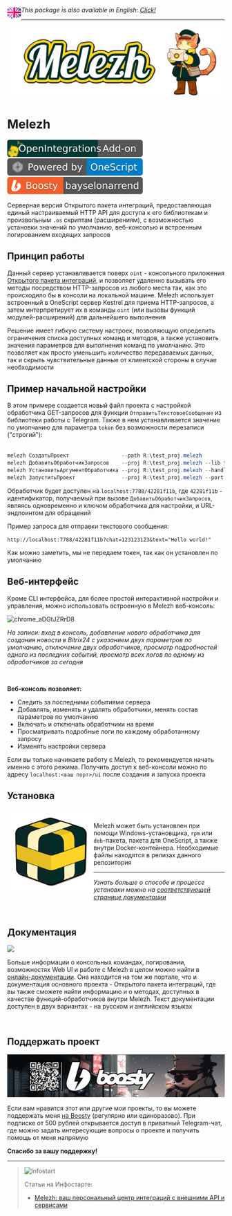 <img src="media/eng.png?1" align="left" width="32"> *This package is also available in English: [Click!](https://github.com/Bayselonarrend/Melezh/blob/master/README_ENG.md)*

 <hr>

![image](/media/cover_s.png)



# Melezh

[![OpenIntegrations](media/addon.svg)](https://github.com/Bayselonarrend/OpenIntegrations)
[![OneScript](media/oscript.svg)](https://github.com/EvilBeaver/OneScript) 
[![OneScript](media/boosty.svg)](https://boosty.to/bayselonarrend)


Серверная версия Открытого пакета интеграций, предоставляющая единый настраиваемый HTTP API для доступа к его библиотекам и произвольным `.os` скриптам (расширениям), с возможностью установки значений по умолчанию, веб-консолью и встроенным логированием входящих запросов

## Принцип работы

Данный сервер устанавливается поверх `oint` - консольного приложения [Открытого пакета интеграций](https://github.com/Bayselonarrend/OpenIntegrations), и позволяет удаленно вызывать его методы посредством HTTP-запросов из любого места так, как это происходило бы в консоли на локальной машине. Melezh использует встроенный в OneScript сервер Kestrel для приема HTTP-запросов, а затем интерпретирует их в команды `oint` (или вызовы функций модулей-расширений) для дальнейшего выполнения

Решение имеет гибкую систему настроек, позволяющую определить ограничения списка доступных команд и методов, а также установить значения параметров для выполнения команд по умолчанию. Это позволяет как просто уменьшить количество передаваемых данных, так и скрыть чувствительные данные от клиентской стороны в случае необходимости


## Пример начальной настройки

В этом примере создается новый файл проекта с настройкой обработчика GET-запросов для функции `ОтправитьТекстовоеСообщение` из библиотеки работы с Telegram. Также в нем устанавливается значение по умолчанию для параметра `token` без возможности перезаписи ("строгий"):

```powershell

melezh СоздатьПроект                 --path R:\test_proj.melezh
melezh ДобавитьОбработчикЗапросов    --proj R:\test_proj.melezh --lib telegram --func ОтправитьТекстовоеСообщение --method GET
melezh УстановитьАргументОбработчика --proj R:\test_proj.melezh --handler 42281f11b --arg token --value "***" --strict true
melezh ЗапуститьПроект               --proj R:\test_proj.melezh --port 7788

```

Обработчик будет доступен на `localhost:7788/42281f11b`, где `42281f11b` - идентификатор, получаемый при вызове `ДобавитьОбработчикЗапросов`, являясь одновременно и ключом обработчика для настройки, и URL-эндпоинтом для обращений

Пример запроса для отправки текстового сообщения:

```url
http://localhost:7788/42281f11b?chat=123123123&text="Hello world!"
```

Как можно заметить, мы не передаем токен, так как он установлен по умолчанию

## Веб-интерфейс

Кроме CLI интерфейса, для более простой интерактивной настройки и управления, можно использовать встроенную в Melezh веб-консоль:

![chrome_aDGtJZRrD8](https://github.com/user-attachments/assets/25762182-19b5-446c-8135-e87339cd7b02)

*На записи: вход в консоль, добавление нового обработчика для создания новости в Bitrix24 с указанием двух параметров по умолчанию, отключение двух обработчиков, просмотр подробностей одного из последних событий, просмотр всех логов по одному из обработчиков за сегодня*

<br>

**Веб-консоль позволяет:**
- Следить за последними событиями сервера
- Добавлять, изменять и удалять обработчики, менять состав параметров по умолчанию
- Включать и отключать обработчики на время
- Просматривать подробные логи по каждому обработанному запросу
- Изменять настройки сервера

Если вы только начинаете работу с Melezh, то рекомендуется начать именно с этого режима. Получить доступ к веб-консоли можно по адресу `localhost:<ваш порт>/ui` после создания и запуска проекта

## Установка

<img src="/media/box_s.png" align="left" width="200">

<br>

Melezh может быть установлен при помощи Windows-установщика, `rpm` или `deb`-пакета, пакета для OneScript, а также внутри Docker-контейнера. Необходимые файлы находятся в релизах данного репозитория <br><hr>
*Узнать больше о способе и процессе установки можно на [соответствующей странице документации](https://openintegrations.dev/docs/Addons/Melezh/Start/Installation)*

<br>

## Документация

<img src="https://github.com/user-attachments/assets/44614ade-d524-475b-ad5e-f4790994e836" align="left" width="200">

<br>

Больше информации о консольных командах, логировании, возможностях Web UI и работе с Melezh в целом можно найти в [онлайн-документации](https://openintegrations.dev/docs/Addons/Melezh). Она находится на том же портале, что и документация основного проекта - Открытого пакета интеграций, где вы также сможете найти информацию и о методах, доступных в качестве функций-обработчиков внутри Melezh. Текст документации доступен в двух вариантах - на русском и английском языках

<br>

## Поддержать проект

![image](media/boosty.png)

Если вам нравится этот или другие мои проекты, то вы можете поддержать меня [на Boosty](https://boosty.to/bayselonarrend) (регулярно или единоразово). При подписке от 500 рублей открывается доступ в приватный Telegram-чат, где можно задать интересующие вопросы о проекте и получить помощь от меня напрямую

**Спасибо за вашу поддержку!**

___
>![Infostart](https://github.com/Bayselonarrend/TelegramEnterprise/raw/main/infostart.svg)
>
>Статьи на Инфостарте:<br>
>- [Melezh: ваш персональный центр интеграций с внешними API и сервисами](https://infostart.ru/1c/articles/2402538/)<br>
